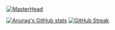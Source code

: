 [![MasterHead](https://scontent.fhan2-4.fna.fbcdn.net/v/t1.6435-0/p180x540/199025208_2839250152993755_6964307184674613737_n.jpg?_nc_cat=100&ccb=1-3&_nc_sid=730e14&_nc_ohc=MMJsgSVf50gAX8iUmJD&_nc_ht=scontent.fhan2-4.fna&tp=6&oh=faba6a093ad715a6e7a5d4b558fdbd34&oe=60CB86CB)](https://github.com/pt-hieu)


[![Anurag's GitHub stats](https://github-readme-stats.vercel.app/api?username=pt-hieu&count_private=true&show_icons=true&theme=dracula)](https://github.com/anuraghazra/github-readme-stats)
[![GitHub Streak](https://github-readme-streak-stats.herokuapp.com/?user=pt-hieu&theme=dracula)](https://git.io/streak-stats)
